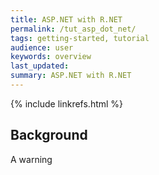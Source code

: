 ```yaml
---
title: ASP.NET with R.NET
permalink: /tut_asp_dot_net/
tags: getting-started, tutorial
audience: user
keywords: overview
last_updated: 
summary: ASP.NET with R.NET
---
```


{% include linkrefs.html %} 

## Background

A warning


